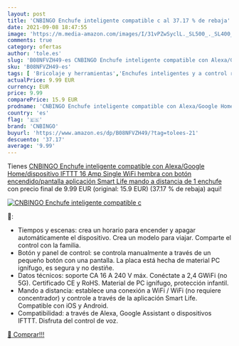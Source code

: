 ```yaml
---
layout: post
title: 'CNBINGO Enchufe inteligente compatible c al 37.17 % de rebaja'
date: 2021-09-08 18:47:55
image: 'https://m.media-amazon.com/images/I/31vPZwSyclL._SL500_._SL400_.jpg'
comments: true
category: ofertas
author: 'tole.es'
slug: 'B08NFVZH49-es CNBINGO Enchufe inteligente compatible con Alexa/Google...'
sku: 'B08NFVZH49-es'
tags: [ 'Bricolaje y herramientas','Enchufes inteligentes y a control remoto','Enchufes y accesorios','Instalación eléctrica','cnbingo','enchufe','google','home','ifttt','inteligente', ]
actualPrice: 9.99 EUR
currency: EUR
price: 9.99
comparePrice: 15.9 EUR
prodname: 'CNBINGO Enchufe inteligente compatible con Alexa/Google Home/dispositivo IFTTT  16 Amp Single WiFi hembra con botón encendido/pantalla  aplicación Smart Life  mando a distancia de 1 enchufe'
country: 'es'
flag: '🇪🇸'
brand: 'CNBINGO'
buyurl: 'https://www.amazon.es/dp/B08NFVZH49/?tag=tolees-21'
descuento: '37.17'
average: '9.99'
---
```


Tienes [CNBINGO Enchufe inteligente compatible con Alexa/Google Home/dispositivo IFTTT  16 Amp Single WiFi hembra con botón encendido/pantalla  aplicación Smart Life  mando a distancia de 1 enchufe](https://www.amazon.es/dp/B08NFVZH49/?tag=tolees-21) con precio final de  9.99 EUR (original: 15.9 EUR) (37.17 %  de rebaja) aqui!

[![CNBINGO Enchufe inteligente compatible c](https://m.media-amazon.com/images/I/31vPZwSyclL._SL500_._SL400_.jpg)](https://www.amazon.es/dp/B08NFVZH49/?tag=tolees-21)

🔎:

- Tiempos y escenas: crea un horario para encender y apagar automáticamente el dispositivo. Crea un modelo para viajar. Comparte el control con la familia.
- Botón y panel de control: se controla manualmente a través de un pequeño botón con una pantalla. La placa está hecha de material PC ignífugo, es segura y no destiñe.
- Datos técnicos: soporte CA 16 A 240 V máx. Conéctate a 2,4 GWiFi (no 5G). Certificado CE y RoHS. Material de PC ignífugo, protección infantil.
- Mando a distancia: establece una conexión a WiFi / WiFi (no requiere concentrador) y controle a través de la aplicación Smart Life. Compatible con iOS y Android.
- Compatibilidad: a través de Alexa, Google Assistant o dispositivos IFTTT. Disfruta del control de voz.

[🛒 Comprar!!!](https://www.amazon.es/dp/B08NFVZH49/?tag=tolees-21)
